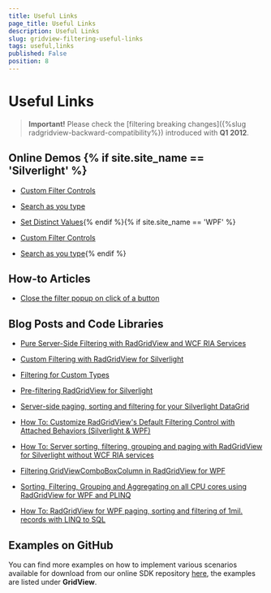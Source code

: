 ```yaml
---
title: Useful Links
page_title: Useful Links
description: Useful Links
slug: gridview-filtering-useful-links
tags: useful,links
published: False
position: 8
---
```


# Useful Links

>__Important!__ Please check the [filtering breaking changes]({%slug radgridview-backward-compatibility%}) introduced with __Q1 2012__.
        

## Online Demos {% if site.site_name == 'Silverlight' %}

* [Custom Filter Controls](http://demos.telerik.com/silverlight/#GridView/CustomFilterControls)

* [Search as you type](http://demos.telerik.com/silverlight/#GridView/Search)

* [Set Distinct Values](http://demos.telerik.com/silverlight/#DomainDataSource/DistinctValues){% endif %}{% if site.site_name == 'WPF' %}

* [Custom Filter Controls](http://demos.telerik.com/wpf/#GridView/CustomFilterControls)

* [Search as you type](http://demos.telerik.com/wpf/#GridView/Search){% endif %}

## How-to Articles

* [Close the filter popup on click of a button](http://www.telerik.com/community/forums/wpf/gridview/filter-button.aspx#1068338)

## Blog Posts and Code Libraries

* [Pure Server-Side Filtering with RadGridView and WCF RIA Services](http://blogs.telerik.com/rossenhristov/posts/10-03-24/pure_server-side_filtering_with_radgridview_and_wcf_ria_services.aspx)

* [Custom Filtering with RadGridView for Silverlight](http://blogs.telerik.com/rossenhristov/posts/09-11-20/custom_filtering_with_radgridview_for_silverlight.aspx)

* [Filtering for Custom Types](http://www.telerik.com/community/code-library/silverlight/gridview/filtering-for-custom-types.aspx#1860552)

* [Pre-filtering RadGridView for Silverlight](http://blogs.telerik.com/rossenhristov/posts/09-11-27/pre-filtering_radgridview_for_silverlight.aspx)

* [Server-side paging, sorting and filtering for your Silverlight DataGrid](http://blogs.telerik.com/vladimirenchev/posts/09-01-21/server-side_paging_sorting_and_filtering_for_your_silverlight_datagrid.aspx)

* [How To: Customize RadGridView's Default Filtering Control with Attached Behaviors (Silverlight & WPF)](http://blogs.telerik.com/rossenhristov/posts/10-01-22/how_to_customize_radgridview_s_default_filtering_control_with_attached_behaviors_silverlight_amp_wpf.aspx)

* [How To: Server sorting, filtering, grouping and paging with RadGridView for Silverlight without WCF RIA services](http://blogs.telerik.com/vladimirenchev/posts/10-01-14/how_to_server_sorting_filtering_grouping_and_paging_with_radgridview_for_silverlight_without_wcf_ria_services.aspx)

* [Filtering GridViewComboBoxColumn in RadGridView for WPF](http://blogs.telerik.com/pavelpavlov/posts/10-01-20/filtering_gridviewcomboboxcolumn_in_radgridview_for_wpf.aspx)

* [Sorting, Filtering, Grouping and Aggregating on all CPU cores using RadGridView for WPF and PLINQ](http://blogs.telerik.com/stefandobrev/posts/09-09-23/sorting_filtering_grouping_and_aggregating_on_all_cpu_cores_using_radgridview_for_wpf_and_plinq.aspx)

* [How To: RadGridView for WPF paging, sorting and filtering of 1mil. records with LINQ to SQL](http://blogs.telerik.com/vladimirenchev/posts/08-08-13/how_to_radgridview_for_wpf_paging_sorting_and_filtering_of_1mil_records_with_linq_to_sql.aspx)



## Examples on GitHub

You can find more examples on how to implement various scenarios available for download from our online SDK repository [here](https://github.com/telerik/xaml-sdk/), the examples are listed under __GridView__.
        
